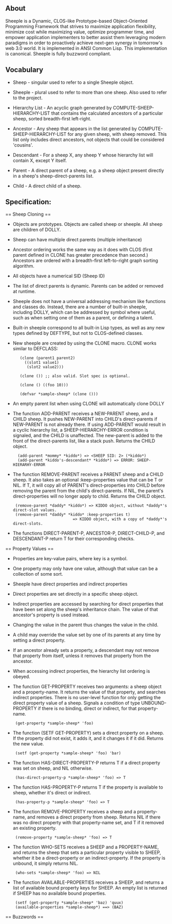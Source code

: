 About
-----

Sheeple is a Dynamic, CLOS-like Prototype-based Object-Oriented Programming Framework that strives
to maximize application flexibility, minimize cost while maximizing value, optimize programmer time,
and empower application implementers to better assist them leveraging modern paradigms in
order to proactively achieve next-gen synergy in tomorrow's web 3.0 world. It is implemented in ANSI
Common Lisp. This implementation is canonical. Sheeple is fully buzzword compliant.


Vocabulary
----------

* Sheep - singular used to refer to a single Sheeple object.

* Sheeple - plural used to refer to more than one sheep. Also used to refer to the project.

* Hierarchy List - An acyclic graph generated by COMPUTE-SHEEP-HIERARCHY-LIST that contains the
calculated ancestors of a particular sheep, sorted breadth-first left-right.

* Ancestor - Any sheep that appears in the list generated by COMPUTE-SHEEP-HIERARCHY-LIST for any
given sheep, with sheep removed. This list only includes direct ancestors, not objects that could be
considered 'cousins'.

* Descendant - For a sheep X, any sheep Y whose hierarchy list will contain X, except Y itself.

* Parent - A direct parent of a sheep, e.g. a sheep object present directly in a sheep's
sheep-direct-parents list.

* Child - A direct child of a sheep.


Specification:
--------------
== Sheep Cloning ==

* Objects are prototypes. Objects are called sheep or sheeple. All sheep are children of DOLLY.

* Sheep can have multiple direct parents (multiple inheritance)

* Ancestor ordering works the same way as it does with CLOS (first parent defined in CLONE has
  greater precedence than second.) Ancestors are ordered with a breadth-first left-to-right graph
  sorting algorithm.

* All objects have a numerical SID (Sheep ID)

* The list of direct parents is dynamic. Parents can be added or removed at runtime.

* Sheeple does not have a universal addressing mechanism like functions and classes do. Instead,
there are a number of built-in sheeple, including DOLLY, which can be addressed by symbol where
useful, such as when setting one of them as a parent, or defining a talent.

* Built-in sheeple correspond to all built-in Lisp types, as well as any new types defined by
  DEFTYPE, but not to CLOS-defined classes.

* New sheeple are created by using the CLONE macro. CLONE works similar to DEFCLASS:

         (clone (parent1 parent2)
           ((slot1 value1)
            (slot2 value2)))

         (clone ()) ;; also valid. Slot spec is optional.

         (clone () ((foo 10)))

         (defvar *sample-sheep* (clone ()))

* An empty parent list when using CLONE will automatically clone DOLLY

* The function ADD-PARENT receives a NEW-PARENT sheep, and a CHILD sheep. It pushes NEW-PARENT into
CHILD's direct-parents if NEW-PARENT is not already there. If using ADD-PARENT would result in a
cyclic hierarchy list, a SHEEP-HIERARCHY-ERROR condition is signaled, and the CHILD is
unaffected. The new-parent is added to the front of the direct-parents list, like a stack
push. Returns the CHILD object.

        (add-parent *mommy* *kiddo*) => <SHEEP SID: 2> (*kiddo*)
        (add-parent *kiddo's-descendant* *kiddo*) => ERROR: SHEEP-HIERARHY-ERROR


* The function REMOVE-PARENT receives a PARENT sheep and a CHILD sheep. It also takes an optional
:keep-properties value that can be T or NIL. If T, it will copy all of PARENT's direct-properties
into CHILD before removing the parent from the child's direct-parents. If NIL, the parent's
direct-properties will no longer apply to child. Returns the CHILD object.

       (remove-parent *daddy* *kiddo*) => KIDDO object, without *daddy*'s direct-slot values.
       (remove-parent *daddy* *kiddo* :keep-properties t) 
	                            => KIDDO object, with a copy of *daddy*'s direct-slots.

* The functions DIRECT-PARENT-P, ANCESTOR-P, DIRECT-CHILD-P, and DESCENDANT-P return T for their
corresponding checks.


== Property Values ==

* Properties are key-value pairs, where key is a symbol.

* One property may only have one value, although that value can be a collection of some sort.

* Sheeple have direct properties and indirect properties

* Direct properties are set directly in a specific sheep object.

* Indirect properties are accessed by searching for direct properties that have been set along the
sheep's inheritance chain. The value of that ancestor's property is used instead.

* Changing the value in the parent thus changes the value in the child.

* A child may override the value set by one of its parents at any time by setting a direct property.

* If an ancestor already sets a property, a descendant may not remove that property from itself,
  unless it removes that property from the ancestor.

* When accessing indirect properties, the hierarchy list ordering is obeyed.

* The function GET-PROPERTY receives two arguments: a sheep object and a property-name. It returns
  the value of that property, and searches indirect properties. There is no user-level function for
  only getting the direct property value of a sheep. Signals a condition of type UNBOUND-PROPERTY if
  there is no binding, direct or indirect, for that property-name.

       (get-property *sample-sheep* 'foo)


* The function (SETF GET-PROPERTY) sets a direct property on a sheep. If the property did not exist,
  it adds it, and it changes it if it did. Returns the new value.

       (setf (get-property *sample-sheep* 'foo) 'bar)


* The function HAS-DIRECT-PROPERTY-P returns T if a direct property was set on sheep, and NIL
  otherwise.

       (has-direct-property-p *sample-sheep* 'foo) => T


* The function HAS-PROPERTY-P returns T if the property is available to sheep, whether it's direct
  or indirect.

       (has-property-p *sample-sheep* 'foo) => T


* The function REMOVE-PROPERTY receives a sheep and a property-name, and removes a direct property
  from sheep. Returns NIL if there was no direct property with that property-name set, and T if it
  removed an existing property.

       (remove-property *sample-sheep* 'foo) => T


* The function WHO-SETS receives a SHEEP and a PROPERTY-NAME, and returns the sheep that sets a
  particular property visible to SHEEP, whether it be a direct-property or an indirect-property.
  If the property is unbound, it simply returns NIL.

       (who-sets *sample-sheep* 'foo) => NIL


* The function AVAILABLE-PROPERTIES receives a SHEEP, and returns a list of available bound
  property keys for SHEEP. An empty list is returned if SHEEP has no available bound properties.

       (setf (get-property *sample-sheep* 'baz) 'quux)
       (available-properties *sample-sheep*) ==> (BAZ)


== Buzzwords ==

